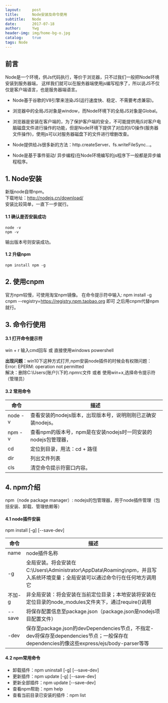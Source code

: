 ```yaml
---
layout:     post
title:      Node安装及命令使用
subtitle:   Node
date:       2017-07-18
author:     Ywg
header-img: img/home-bg-o.jpg
catalog:    true
tags: Node
---
```


## 前言
Node是一个环境，供Js代码执行，等价于浏览器，只不过我们一般把Node环境安装到服务器端，
        这样我们就可以在服务器端使用js编写程序了，所以说JS不仅仅是客户端语言，也是服务器端语言。
        
- Node基于谷歌的V8引擎来渲染JS(运行速度快、稳定、不需要考虑兼容)。

- 浏览器中的全局JS对象是window，而Node环境下的全局JS对象是Global。

- 浏览器是安装在客户端的，为了保护客户端的安全，不可能提供用jS对客户电脑磁盘文件进行操作的功能，但是Node环境下提供了对应的I/O操作(服务器文件操作)，使用js可以对服务器磁盘下的文件进行增删改查。

- Node提供给Js很多新的方法：http.createServer、fs.writeFileSync...。

- Node是基于事件驱动/ 异步编程(在Node环境编写的js程序下一般都是异步编程程序。

## 1. Node安装
新版node自带npm。<br>
下载地址：http://nodejs.cn/download/  <br>
安装比较简单，一直下一步就行。 

#### 1.1 确认是否安装成功
``` 
node -v
npm -v
``` 
输出版本号则安装成功。

#### 1.2 升级npm
``` 
npm install npm -g
``` 

## 2. 使用cnpm
官方npm较慢，可使用淘宝npm镜像。
在命令提示符中输入: npm install -g cnpm --registry=https://registry.npm.taobao.org 即可
之后用cnpm代替npm就行。

## 3. 命令行使用
#### 3.1 打开命令提示符
win + r 输入cmd回车 或 直接使用windows powershell<br>

**出现问题**：win10下这种方式打开,npm安装node插件的时候会有权限问题：Error: EPERM: operation not permitted <br>
解决：删除C:\Users\{账户}\下的.npmrc文件 或者  使用win+x,选择命令提示符（管理员）

#### 3.2 常用命令

命令 | 描述
------------ | -------------
node -v | 查看安装的nodejs版本，出现版本号，说明刚刚已正确安装nodejs。
npm -v | 查看npm的版本号，npm是在安装nodejs时一同安装的nodejs包管理器，
cd | 定位到目录，用法：cd + 路径 
dir | 列出文件列表
cls | 清空命令提示符窗口内容。

## 4. npm介绍
npm（node package manager）: nodejs的包管理器，用于node插件管理（包括安装、卸载、管理依赖等） <br>

#### 4.1 node插件安装
npm install <name> [-g] [--save-dev] <br>

命令 | 描述
------------ | -------------
name | node插件名称
-g | 全局安装。将会安装在C:\Users\Administrator\AppData\Roaming\npm，并且写入系统环境变量；全局安装可以通过命令行在任何地方调用它
不加-g | 非全局安装：将会安装在当前定位目录；本地安装将安装在定位目录的node_modules文件夹下，通过require()调用
--save | 将保存配置信息至package.json（package.json是nodejs项目配置文件）
-dev | 保存至package.json的devDependencies节点，不指定-dev将保存至dependencies节点；一般保存在dependencies的像这些express/ejs/body-parser等等

#### 4.2 npm常用命令

- 卸载插件：npm uninstall <name> [-g] [--save-dev] 
- 更新插件：npm update <name> [-g] [--save-dev] 
- 更新全部插件：npm update [--save-dev] 
- 查看npm帮助：npm help 
- 查看当前目录已安装的插件：npm list 
